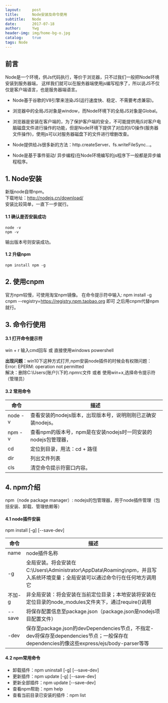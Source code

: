 ```yaml
---
layout:     post
title:      Node安装及命令使用
subtitle:   Node
date:       2017-07-18
author:     Ywg
header-img: img/home-bg-o.jpg
catalog:    true
tags: Node
---
```


## 前言
Node是一个环境，供Js代码执行，等价于浏览器，只不过我们一般把Node环境安装到服务器端，
        这样我们就可以在服务器端使用js编写程序了，所以说JS不仅仅是客户端语言，也是服务器端语言。
        
- Node基于谷歌的V8引擎来渲染JS(运行速度快、稳定、不需要考虑兼容)。

- 浏览器中的全局JS对象是window，而Node环境下的全局JS对象是Global。

- 浏览器是安装在客户端的，为了保护客户端的安全，不可能提供用jS对客户电脑磁盘文件进行操作的功能，但是Node环境下提供了对应的I/O操作(服务器文件操作)，使用js可以对服务器磁盘下的文件进行增删改查。

- Node提供给Js很多新的方法：http.createServer、fs.writeFileSync...。

- Node是基于事件驱动/ 异步编程(在Node环境编写的js程序下一般都是异步编程程序。

## 1. Node安装
新版node自带npm。<br>
下载地址：http://nodejs.cn/download/  <br>
安装比较简单，一直下一步就行。 

#### 1.1 确认是否安装成功
``` 
node -v
npm -v
``` 
输出版本号则安装成功。

#### 1.2 升级npm
``` 
npm install npm -g
``` 

## 2. 使用cnpm
官方npm较慢，可使用淘宝npm镜像。
在命令提示符中输入: npm install -g cnpm --registry=https://registry.npm.taobao.org 即可
之后用cnpm代替npm就行。

## 3. 命令行使用
#### 3.1 打开命令提示符
win + r 输入cmd回车 或 直接使用windows powershell<br>

**出现问题**：win10下这种方式打开,npm安装node插件的时候会有权限问题：Error: EPERM: operation not permitted <br>
解决：删除C:\Users\{账户}\下的.npmrc文件 或者  使用win+x,选择命令提示符（管理员）

#### 3.2 常用命令

命令 | 描述
------------ | -------------
node -v | 查看安装的nodejs版本，出现版本号，说明刚刚已正确安装nodejs。
npm -v | 查看npm的版本号，npm是在安装nodejs时一同安装的nodejs包管理器，
cd | 定位到目录，用法：cd + 路径 
dir | 列出文件列表
cls | 清空命令提示符窗口内容。

## 4. npm介绍
npm（node package manager）: nodejs的包管理器，用于node插件管理（包括安装、卸载、管理依赖等） <br>

#### 4.1 node插件安装
npm install <name> [-g] [--save-dev] <br>

命令 | 描述
------------ | -------------
name | node插件名称
-g | 全局安装。将会安装在C:\Users\Administrator\AppData\Roaming\npm，并且写入系统环境变量；全局安装可以通过命令行在任何地方调用它
不加-g | 非全局安装：将会安装在当前定位目录；本地安装将安装在定位目录的node_modules文件夹下，通过require()调用
--save | 将保存配置信息至package.json（package.json是nodejs项目配置文件）
-dev | 保存至package.json的devDependencies节点，不指定-dev将保存至dependencies节点；一般保存在dependencies的像这些express/ejs/body-parser等等

#### 4.2 npm常用命令

- 卸载插件：npm uninstall <name> [-g] [--save-dev] 
- 更新插件：npm update <name> [-g] [--save-dev] 
- 更新全部插件：npm update [--save-dev] 
- 查看npm帮助：npm help 
- 查看当前目录已安装的插件：npm list 
